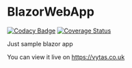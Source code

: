 # BlazorWebApp
[![Codacy Badge](https://app.codacy.com/project/badge/Grade/49c1c8fd003449c3856138e0d2b48f2e)](https://www.codacy.com/manual/VPleckaitis/BlazorWebApp?utm_source=github.com&amp;utm_medium=referral&amp;utm_content=VPleckaitis/BlazorWebApp&amp;utm_campaign=Badge_Grade)
[![Coverage Status](https://coveralls.io/repos/github/VPleckaitis/BlazorWebApp/badge.svg?branch=master)](https://coveralls.io/github/VPleckaitis/BlazorWebApp?branch=master)

Just sample blazor app

You can view it live on https://vytas.co.uk
